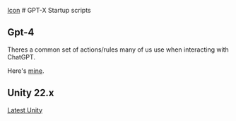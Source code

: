 [Icon](Resources/MainIcon.png) # GPT-X Startup scripts

## Gpt-4

Theres a common set of actions/rules many of us use when interacting with ChatGPT.

Here's [mine](GPT-Start.txt).

## Unity 22.x

[Latest Unity](Unity-22.x.txt)
